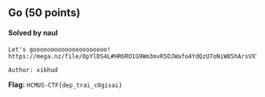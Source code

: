 ## Go (50 points)

#### Solved by naul

```
Let's gooooooooooooooooooooo!
https://mega.nz/file/OpYlDS4L#HR6RO1G9Wm3mvR5OJWafo4YdQzU7oNiW85hArsVXTnM

Author: xikhud
```

**Flag:** `HCMUS-CTF{dep_trai_c0gisai}`
